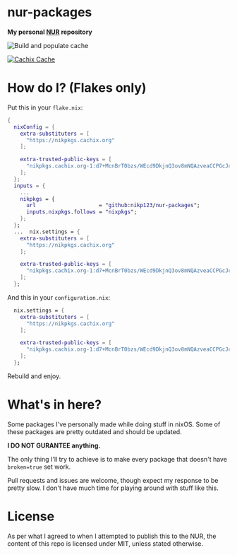 # nur-packages

**My personal [NUR](https://github.com/nix-community/NUR) repository**

<!-- Remove this if you don't use github actions -->
![Build and populate cache](https://github.com/nikp123/nur-packages/workflows/Build%20and%20populate%20cache/badge.svg)

[![Cachix Cache](https://img.shields.io/badge/cachix-nikpkgs-blue.svg)](https://nikpkgs.cachix.org)

# How do I? (Flakes only)

Put this in your ``flake.nix``:
```nix
{
  nixConfig = {
    extra-substituters = [
      "https://nikpkgs.cachix.org"
    ];

    extra-trusted-public-keys = [
      "nikpkgs.cachix.org-1:d7+McnBrT0bzs/WEcd9DkjnQ3ov8mNQAzveaCCPGcJc="
    ];
  };
  inputs = {
    ...
    nikpkgs = {
      url                    = "github:nikp123/nur-packages";
      inputs.nixpkgs.follows = "nixpkgs";
    };
  };
  ...  nix.settings = {
    extra-substituters = [
      "https://nikpkgs.cachix.org"
    ];

    extra-trusted-public-keys = [
      "nikpkgs.cachix.org-1:d7+McnBrT0bzs/WEcd9DkjnQ3ov8mNQAzveaCCPGcJc="
    ];
  };
```

And this in your ``configuration.nix``:
```nix
  nix.settings = {
    extra-substituters = [
      "https://nikpkgs.cachix.org"
    ];

    extra-trusted-public-keys = [
      "nikpkgs.cachix.org-1:d7+McnBrT0bzs/WEcd9DkjnQ3ov8mNQAzveaCCPGcJc="
    ];
  };
```

Rebuild and enjoy.

# What's in here?

Some packages I've personally made while doing stuff in nixOS. Some of these packages are pretty outdated and should be updated. 

**I DO NOT GURANTEE anything.**

The only thing I'll try to achieve is to make every package that doesn't have ``broken=true`` set work.

Pull requests and issues are welcome, though expect my response to be pretty slow. I don't have much time for playing around with stuff like this.

# License

As per what I agreed to when I attempted to publish this to the NUR, the content of this repo is licensed under MIT, unless stated otherwise.
